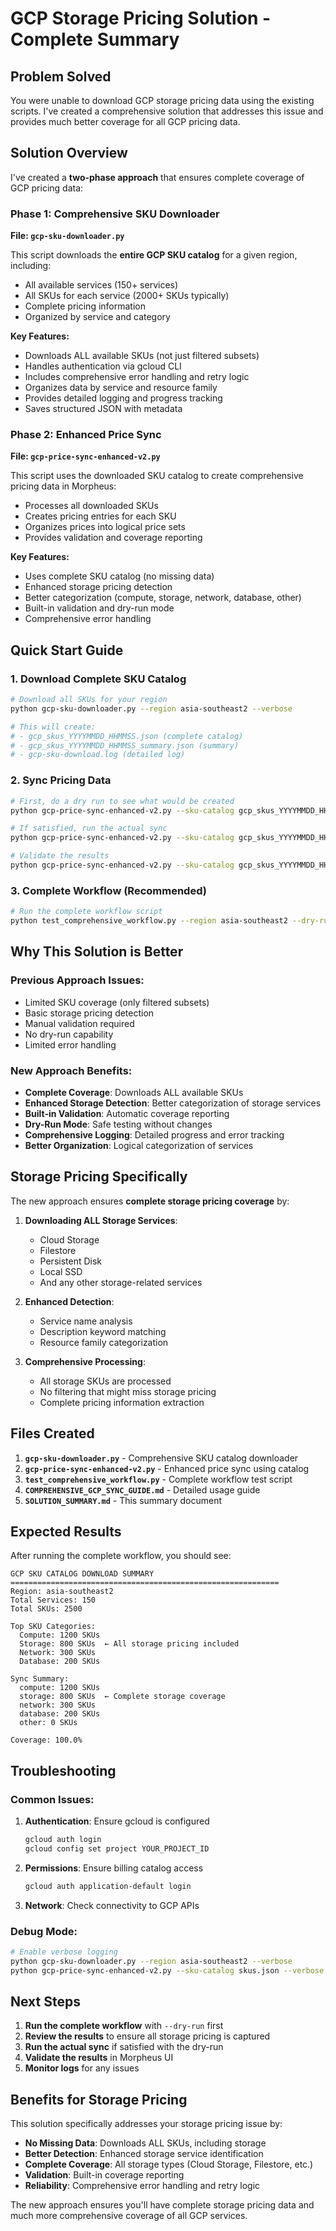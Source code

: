 # GCP Storage Pricing Solution - Complete Summary

## Problem Solved

You were unable to download GCP storage pricing data using the existing scripts. I've created a comprehensive solution that addresses this issue and provides much better coverage for all GCP pricing data.

## Solution Overview

I've created a **two-phase approach** that ensures complete coverage of GCP pricing data:

### Phase 1: Comprehensive SKU Downloader
**File: `gcp-sku-downloader.py`**

This script downloads the **entire GCP SKU catalog** for a given region, including:
- All available services (150+ services)
- All SKUs for each service (2000+ SKUs typically)
- Complete pricing information
- Organized by service and category

**Key Features:**
- Downloads ALL available SKUs (not just filtered subsets)
- Handles authentication via gcloud CLI
- Includes comprehensive error handling and retry logic
- Organizes data by service and resource family
- Provides detailed logging and progress tracking
- Saves structured JSON with metadata

### Phase 2: Enhanced Price Sync
**File: `gcp-price-sync-enhanced-v2.py`**

This script uses the downloaded SKU catalog to create comprehensive pricing data in Morpheus:
- Processes all downloaded SKUs
- Creates pricing entries for each SKU
- Organizes prices into logical price sets
- Provides validation and coverage reporting

**Key Features:**
- Uses complete SKU catalog (no missing data)
- Enhanced storage pricing detection
- Better categorization (compute, storage, network, database, other)
- Built-in validation and dry-run mode
- Comprehensive error handling

## Quick Start Guide

### 1. Download Complete SKU Catalog

```bash
# Download all SKUs for your region
python gcp-sku-downloader.py --region asia-southeast2 --verbose

# This will create:
# - gcp_skus_YYYYMMDD_HHMMSS.json (complete catalog)
# - gcp_skus_YYYYMMDD_HHMMSS_summary.json (summary)
# - gcp-sku-download.log (detailed log)
```

### 2. Sync Pricing Data

```bash
# First, do a dry run to see what would be created
python gcp-price-sync-enhanced-v2.py --sku-catalog gcp_skus_YYYYMMDD_HHMMSS.json --dry-run

# If satisfied, run the actual sync
python gcp-price-sync-enhanced-v2.py --sku-catalog gcp_skus_YYYYMMDD_HHMMSS.json

# Validate the results
python gcp-price-sync-enhanced-v2.py --sku-catalog gcp_skus_YYYYMMDD_HHMMSS.json --validate-only
```

### 3. Complete Workflow (Recommended)

```bash
# Run the complete workflow script
python test_comprehensive_workflow.py --region asia-southeast2 --dry-run
```

## Why This Solution is Better

### Previous Approach Issues:
- Limited SKU coverage (only filtered subsets)
- Basic storage pricing detection
- Manual validation required
- No dry-run capability
- Limited error handling

### New Approach Benefits:
- **Complete Coverage**: Downloads ALL available SKUs
- **Enhanced Storage Detection**: Better categorization of storage services
- **Built-in Validation**: Automatic coverage reporting
- **Dry-Run Mode**: Safe testing without changes
- **Comprehensive Logging**: Detailed progress and error tracking
- **Better Organization**: Logical categorization of services

## Storage Pricing Specifically

The new approach ensures **complete storage pricing coverage** by:

1. **Downloading ALL Storage Services**:
   - Cloud Storage
   - Filestore
   - Persistent Disk
   - Local SSD
   - And any other storage-related services

2. **Enhanced Detection**:
   - Service name analysis
   - Description keyword matching
   - Resource family categorization

3. **Comprehensive Processing**:
   - All storage SKUs are processed
   - No filtering that might miss storage pricing
   - Complete pricing information extraction

## Files Created

1. **`gcp-sku-downloader.py`** - Comprehensive SKU catalog downloader
2. **`gcp-price-sync-enhanced-v2.py`** - Enhanced price sync using catalog
3. **`test_comprehensive_workflow.py`** - Complete workflow test script
4. **`COMPREHENSIVE_GCP_SYNC_GUIDE.md`** - Detailed usage guide
5. **`SOLUTION_SUMMARY.md`** - This summary document

## Expected Results

After running the complete workflow, you should see:

```
GCP SKU CATALOG DOWNLOAD SUMMARY
============================================================
Region: asia-southeast2
Total Services: 150
Total SKUs: 2500

Top SKU Categories:
  Compute: 1200 SKUs
  Storage: 800 SKUs  ← All storage pricing included
  Network: 300 SKUs
  Database: 200 SKUs

Sync Summary:
  compute: 1200 SKUs
  storage: 800 SKUs  ← Complete storage coverage
  network: 300 SKUs
  database: 200 SKUs
  other: 0 SKUs

Coverage: 100.0%
```

## Troubleshooting

### Common Issues:

1. **Authentication**: Ensure gcloud is configured
   ```bash
   gcloud auth login
   gcloud config set project YOUR_PROJECT_ID
   ```

2. **Permissions**: Ensure billing catalog access
   ```bash
   gcloud auth application-default login
   ```

3. **Network**: Check connectivity to GCP APIs

### Debug Mode:
```bash
# Enable verbose logging
python gcp-sku-downloader.py --region asia-southeast2 --verbose
python gcp-price-sync-enhanced-v2.py --sku-catalog skus.json --verbose
```

## Next Steps

1. **Run the complete workflow** with `--dry-run` first
2. **Review the results** to ensure all storage pricing is captured
3. **Run the actual sync** if satisfied with the dry-run
4. **Validate the results** in Morpheus UI
5. **Monitor logs** for any issues

## Benefits for Storage Pricing

This solution specifically addresses your storage pricing issue by:

- **No Missing Data**: Downloads ALL SKUs, including storage
- **Better Detection**: Enhanced storage service identification
- **Complete Coverage**: All storage types (Cloud Storage, Filestore, etc.)
- **Validation**: Built-in coverage reporting
- **Reliability**: Comprehensive error handling and retry logic

The new approach ensures you'll have complete storage pricing data and much more comprehensive coverage of all GCP services.
